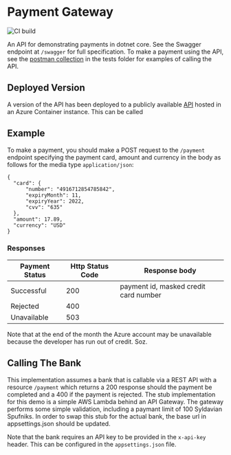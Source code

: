 # Payment Gateway

![CI build](https://github.com/AidanTwomey/PaymentGateway/actions/workflows/main.yml/badge.svg)

An API for demonstrating payments in dotnet core. See the Swagger endpoint at `/swagger` for full specification. To make a payment using the API, see the [postman collection](https://github.com/AidanTwomey/PaymentGateway/tree/main/tests/postman) in the tests folder for examples of calling the API.

## Deployed Version

A version of the API has been deployed to a publicly available [API](http://aidant-payment-gateway.northeurope.azurecontainer.io/v1/payments) hosted in an Azure Container instance. This can be called 

## Example 

To make a payment, you should make a POST request to the `/payment` endpoint specifying the payment card, amount and currency in the body as follows for the media type `application/json`:
```
{
  "card": {
      "number": "4916712854785842",
      "expiryMonth": 11,
      "expiryYear": 2022,
      "cvv": "635"
  },
  "amount": 17.89,
  "currency": "USD"
}
```

### Responses

| Payment Status      | Http Status Code | Response body                          |
| ------------------- | ---------------- | -------------------------------------- |
| Successful          | 200              | payment id, masked credit card number  |
| Rejected            | 400              |                                        |
| Unavailable         | 503              |                                        |

Note that at the end of the month the Azure account may be unavailable because the developer has run out of credit. Soz.

## Calling The Bank
This implementation assumes a bank that is callable via a REST API with a resource `/payment` which returns a 200 response should the payment be completed and a 400 if the payment is rejected. The stub implementation for this demo is a simple AWS Lambda behind an API Gateway. The gateway performs some simple validation, including a paymant limit of 100 Syldavian Spufniks. In order to swap this stub for the actual bank, the base url in appsettings.json should be updated.

Note that the bank requires an API key to be provided in the `x-api-key` header. This can be configured in the `appsettings.json` file.
